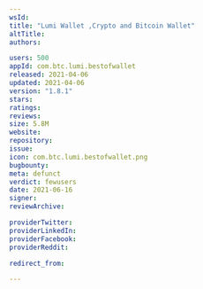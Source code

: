 ```yaml
---
wsId: 
title: "Lumi Wallet ,Crypto and Bitcoin Wallet"
altTitle: 
authors:

users: 500
appId: com.btc.lumi.bestofwallet
released: 2021-04-06
updated: 2021-04-06
version: "1.8.1"
stars: 
ratings: 
reviews: 
size: 5.8M
website: 
repository: 
issue: 
icon: com.btc.lumi.bestofwallet.png
bugbounty: 
meta: defunct
verdict: fewusers
date: 2021-06-16
signer: 
reviewArchive:

providerTwitter: 
providerLinkedIn: 
providerFacebook: 
providerReddit: 

redirect_from:

---
```



